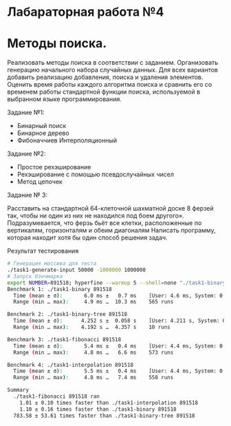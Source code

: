 # Лабараторная работа №4
# Методы поиска.

Реализовать методы поиска в соответствии с заданием. Организовать генерацию начального набора случайных данных. Для всех вариантов добавить реализацию добавления, поиска и удаления элементов. Оценить время работы каждого алгоритма поиска и сравнить его со временем работы стандартной функции поиска, используемой в выбранном языке программирования.

Задание №1:
- Бинарный поиск
- Бинарное дерево
- Фибоначчиев	Интерполяционный

Задание №2:
- Простое рехэширование
- Рехэширование с помощью псевдослучайных чисел 
- Метод цепочек

Задание № 3:

Расставить на стандартной 64-клеточной шахматной доске 8 ферзей так, чтобы ни один из них не находился под боем другого». Подразумевается, что ферзь бьёт все клетки, расположенные по вертикалям, горизонталям и обеим диагоналям
Написать программу,  которая находит хотя бы один способ решения задач.


Результат тестирования
```bash
# Генерация массива для теста
./task1-generate-input 50000 -1000000 1000000
# Запуск бэнчмарка 
export NUMBER=891518; hyperfine --warmup 5 --shell=none "./task1-binary $NUMBER" "./task1-binary-tree $NUMBER" "./task1-fibonacci $NUMBER" "./task1-interpolation $NUMBER"
Benchmark 1: ./task1-binary 891518
  Time (mean ± σ):       6.0 ms ±   0.7 ms    [User: 4.6 ms, System: 0.8 ms]
  Range (min … max):     4.9 ms …  10.3 ms    565 runs

Benchmark 2: ./task1-binary-tree 891518
  Time (mean ± σ):      4.252 s ±  0.058 s    [User: 4.211 s, System: 0.005 s]
  Range (min … max):    4.192 s …  4.357 s    10 runs

Benchmark 3: ./task1-fibonacci 891518
  Time (mean ± σ):       5.4 ms ±   0.4 ms    [User: 4.4 ms, System: 0.6 ms]
  Range (min … max):     4.8 ms …   6.6 ms    573 runs

Benchmark 4: ./task1-interpolation 891518
  Time (mean ± σ):       5.5 ms ±   0.4 ms    [User: 4.4 ms, System: 0.6 ms]
  Range (min … max):     4.8 ms …   7.4 ms    558 runs

Summary
  ./task1-fibonacci 891518 ran
    1.01 ± 0.10 times faster than ./task1-interpolation 891518
    1.10 ± 0.16 times faster than ./task1-binary 891518
  783.58 ± 53.61 times faster than ./task1-binary-tree 891518                                                                                                                                       /1m13,5s
```
